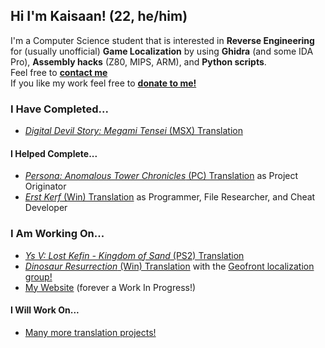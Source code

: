 ## Hi I'm Kaisaan! (22, he/him)

I'm a Computer Science student that is interested in **Reverse Engineering** for (usually unofficial) **Game Localization** by using **Ghidra** (and some IDA Pro), **Assembly hacks** (Z80, MIPS, ARM), and **Python scripts**.  
Feel free to [**contact me**](https://kaisaan.github.io/pages/contact)  
If you like my work feel free to [**donate to me!**](https://ko-fi.com/kaisaan)

### I Have Completed...
- [*Digital Devil Story: Megami Tensei* (MSX) Translation](https://github.com/Kaisaan/DDS-Translation)

#### I Helped Complete...
- [*Persona: Anomalous Tower Chronicles* (PC) Translation](https://github.com/MKCAMK/G-MODE-Archives-translations/tree/main?tab=readme-ov-file#persona-anomalous-tower-chronicle--%E5%A5%B3%E7%A5%9E%E7%95%B0%E8%81%9E%E9%8C%B2%E3%83%9A%E3%83%AB%E3%82%BD%E3%83%8A-%E7%95%B0%E7%A9%BA%E3%81%AE%E5%A1%94%E7%B7%A8) as Project Originator
- [*Erst Kerf* (Win) Translation](https://github.com/Etokapa/Erst-Kerf-English-Translation-Patch) as Programmer, File Researcher, and Cheat Developer

### I Am Working On...
- [*Ys V: Lost Kefin - Kingdom of Sand* (PS2) Translation](https://github.com/Kaisaan/lostkefin)
- [*Dinosaur Resurrection* (Win) Translation](https://geofront.esterior.net/titles/dinosaur-resurrection/) with the [Geofront localization group!](https://geofront.esterior.net/)
- [My Website](https://kaisaan.github.io/) (forever a Work In Progress!)

#### I Will Work On...
- [Many more translation projects!](https://github.com/Kaisaan/projects)


<!--
**Kaisaan/kaisaan** is a ✨ _special_ ✨ repository because its `README.md` (this file) appears on your GitHub profile.

Here are some ideas to get you started:

- 🔭 I’m currently working on ...
- 🌱 I’m currently learning ...
- 👯 I’m looking to collaborate on ...
- 🤔 I’m looking for help with ...
- 💬 Ask me about ...
- 📫 How to reach me: ...
- 😄 Pronouns: ...
- ⚡ Fun fact: ...
-->
